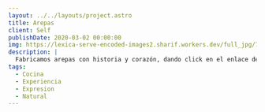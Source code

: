 ```yaml
---
layout: ../../layouts/project.astro
title: Arepas
client: Self
publishDate: 2020-03-02 00:00:00
img: https://lexica-serve-encoded-images2.sharif.workers.dev/full_jpg/7234bbff-db51-42a7-9043-f6ea7269acb7
description: |
  Fabricamos arepas con historia y corazón, dando click en el enlace de abajo podrás ver nuestros productos
tags:
  - Cocina
  - Experiencia
  - Expresion
  - Natural
---
```

